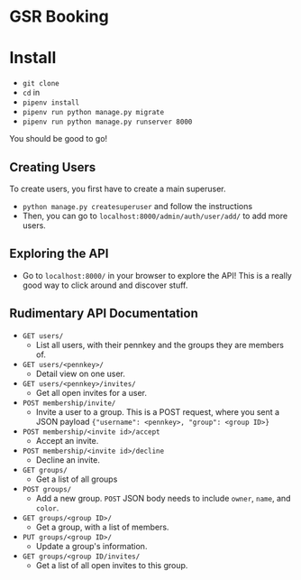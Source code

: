 # GSR Booking

# Install
- `git clone`
- `cd` in
- `pipenv install`
- `pipenv run python manage.py migrate`
- `pipenv run python manage.py runserver 8000`

You should be good to go!

## Creating Users
To create users, you first have to create a main superuser.
- `python manage.py createsuperuser` and follow the instructions
- Then, you can go to `localhost:8000/admin/auth/user/add/` to add more users.

## Exploring the API
- Go to `localhost:8000/` in your browser to explore the API! This is a really good way to click around and discover stuff.

## Rudimentary API Documentation
- `GET users/`
    - List all users, with their pennkey and the groups they are members of.
- `GET users/<pennkey>/`
    - Detail view on one user.
- `GET users/<pennkey>/invites/`
    - Get all open invites for a user.
- `POST membership/invite/`
    - Invite a user to a group. This is a POST request, where you sent a JSON payload `{"username": <pennkey>, "group": <group ID>}`
- `POST membership/<invite id>/accept`
    - Accept an invite.
- `POST membership/<invite id>/decline`
    - Decline an invite.
- `GET groups/`
    - Get a list of all groups
- `POST groups/`
    - Add a new group. `POST` JSON body needs to include `owner`, `name`, and `color`.
- `GET groups/<group ID>/`
    - Get a group, with a list of members.
- `PUT groups/<group ID>/`
    - Update a group's information.
- `GET groups/<group ID/invites/`
    - Get a list of all open invites to this group.


